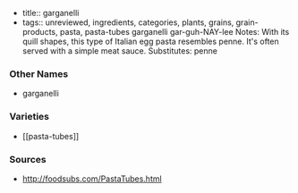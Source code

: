 - title:: garganelli
- tags:: unreviewed, ingredients, categories, plants, grains, grain-products, pasta, pasta-tubes
garganelli gar-guh-NAY-lee Notes: With its quill shapes, this type of Italian egg pasta resembles penne. It's often served with a simple meat sauce. Substitutes: penne

### Other Names

* garganelli

### Varieties

* [[pasta-tubes]]

### Sources
* http://foodsubs.com/PastaTubes.html
